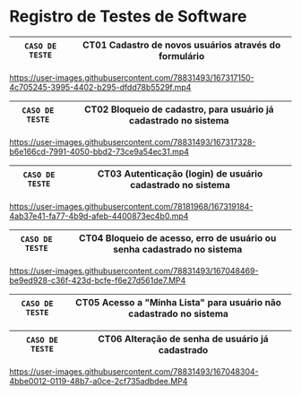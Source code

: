 # Registro de Testes de Software

|`CASO DE TESTE`| CT01 Cadastro de novos usuários através do formulário |
|:-----------:|:---------:|

https://user-images.githubusercontent.com/78831493/167317150-4c705245-3995-4402-b295-dfdd78b5529f.mp4

|`CASO DE TESTE`| CT02 Bloqueio de cadastro, para usuário já cadastrado no sistema|
|:-----------:|:---------:|
 
https://user-images.githubusercontent.com/78831493/167317328-b6e166cd-7991-4050-bbd2-73ce9a54ec31.mp4


|`CASO DE TESTE`| CT03 Autenticação (login) de usuário cadastrado no sistema|
|:-----------:|:---------:|

https://user-images.githubusercontent.com/78181968/167319184-4ab37e41-fa77-4b9d-afeb-4400873ec4b0.mp4


|`CASO DE TESTE`| CT04 Bloqueio de acesso, erro de usuário ou senha cadastrado no sistema|
|:-----------:|:---------:|

https://user-images.githubusercontent.com/78831493/167048469-be9ed928-c36f-423d-bcfe-f6e27d561de7.MP4

|`CASO DE TESTE`| CT05 Acesso a "Minha Lista" para usuário não cadastrado no sistema|
|:-----------:|:---------:|
 
|`CASO DE TESTE`| CT06 Alteração de senha de usuário já cadastrado|
|:-----------:|:---------:|
 
https://user-images.githubusercontent.com/78831493/167048304-4bbe0012-0119-48b7-a0ce-2cf735adbdee.MP4

